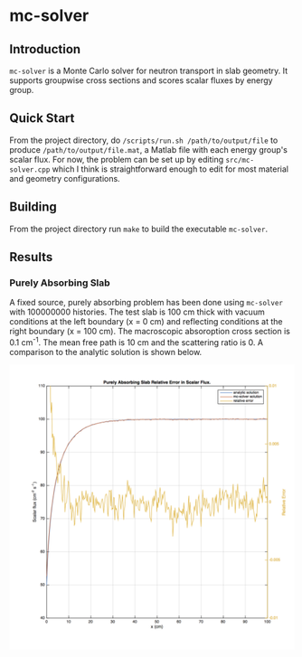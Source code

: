# mc-solver

## Introduction
`mc-solver` is a Monte Carlo solver for neutron transport in slab geometry. It supports groupwise cross sections and scores scalar fluxes by energy group.

## Quick Start
From the project directory, do `/scripts/run.sh /path/to/output/file` to produce `/path/to/output/file.mat`, a Matlab file with each energy group's scalar flux. For now, the problem can be set up by editing `src/mc-solver.cpp` which I think is straightforward enough to edit for most material and geometry configurations.

## Building
From the project directory run `make` to build the executable `mc-solver`.

## Results
### Purely Absorbing Slab
A fixed source, purely absorbing problem has been done using `mc-solver` with 100000000 histories. The test slab is 100 cm thick with vacuum conditions at the left boundary (x = 0 cm) and reflecting conditions at the right boundary (x = 100 cm). The macroscopic absoroption cross section is 0.1 cm<sup>-1</sup>. The mean free path is 10 cm and the scattering ratio is 0. A comparison to the analytic solution is shown below.

![analytic-comparison](https://raw.githubusercontent.com/agtumulak/mc-solver/master/assets/analytic-comparison.png)